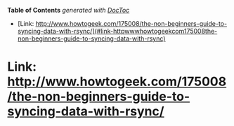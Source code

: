 <!-- START doctoc generated TOC please keep comment here to allow auto update -->
<!-- DON'T EDIT THIS SECTION, INSTEAD RE-RUN doctoc TO UPDATE -->
**Table of Contents**  *generated with [DocToc](https://github.com/thlorenz/doctoc)*

- [Link: http://www.howtogeek.com/175008/the-non-beginners-guide-to-syncing-data-with-rsync/](#link-httpwwwhowtogeekcom175008the-non-beginners-guide-to-syncing-data-with-rsync)

<!-- END doctoc generated TOC please keep comment here to allow auto update -->



# Link: http://www.howtogeek.com/175008/the-non-beginners-guide-to-syncing-data-with-rsync/
